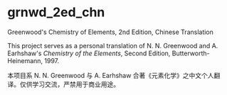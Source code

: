 # grnwd_2ed_chn
Greenwood's Chemistry of Elements, 2nd Edition, Chinese Translation

This project serves as a personal translation of N. N. Greenwood and A. Earhshaw's *Chemistry of the Elements*, Second Edition, Butterworth-Heinemann, 1997.

本项目系 N. N. Greenwood 与 A. Earhshaw 合著《元素化学》之中文个人翻译。仅供学习交流，严禁用于商业用途。
